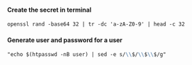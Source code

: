 #### Create the secret in terminal

```markdown
openssl rand -base64 32 | tr -dc 'a-zA-Z0-9' | head -c 32
```
#### Generate user and password for a user

```markdown
"echo $(htpasswd -nB user) | sed -e s/\\$/\\$\\$/g"
```

